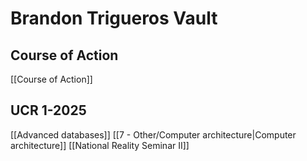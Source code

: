 # Brandon Trigueros Vault

## Course of Action
[[Course of Action]]

## UCR 1-2025
[[Advanced databases]]
[[7 - Other/Computer architecture|Computer architecture]]
[[National Reality Seminar II]]
